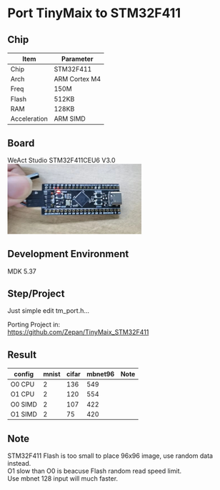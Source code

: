 # Port TinyMaix to STM32F411

## Chip
|Item |Parameter|
|--   |--|
|Chip |STM32F411|
|Arch |ARM Cortex M4|
|Freq |150M |
|Flash|512KB|
|RAM  |128KB|
|Acceleration| ARM SIMD|

## Board
WeAct Studio STM32F411CEU6 V3.0
<a href="assets/STM32F411CEU6.png"><img width=300 src="assets/STM32F411CEU6.png"/></a>

## Development Environment
MDK 5.37

## Step/Project
Just simple edit tm_port.h...   

Porting Project in:   
https://github.com/Zepan/TinyMaix_STM32F411



## Result
|config  |mnist|cifar|mbnet96|Note|
|---     |---  |---  |---    |--- |
|O0 CPU  |2    |136  |549    ||
|O1 CPU  |2    |120  |554    ||
|O0 SIMD |2    |107  |422    ||
|O1 SIMD |2    |75   |420    ||


## Note
STM32F411 Flash is too small to place 96x96 image, use random data instead.  
O1 slow than O0 is beacuse Flash random read speed limit.   
Use mbnet 128 input will much faster.



